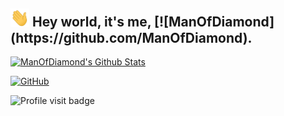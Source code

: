 <h2><img src="https://raw.githubusercontent.com/ABSphreak/ABSphreak/master/gifs/Hi.gif" width="30px"> Hey world, it's me, [![ManOfDiamond](https://github.com/ManOfDiamond).</h2>

[![ManOfDiamond's Github Stats](https://github-readme-stats.vercel.app/api?username=ManOfDiamond)](https://github.com/ManOfDiamond)

[![GitHub](https://img.shields.io/badge/dynamic/json?logo=github&label=GitHub+Followers&labelColor=282c34&color=181717&query=%24.data.totalSubs&url=https%3A%2F%2Fapi.spencerwoo.com%2Fsubstats%2F%3Fsource%3Dgithub%26queryKey%3Dlostark13&longCache=true)](https://github.com/ManOfDiamond)

![Profile visit badge](https://komarev.com/ghpvc/?username=ManOfDiamond&style=flat-square)
